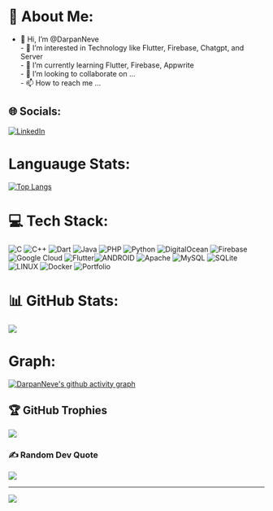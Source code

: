 # 💫 About Me:
- 👋 Hi, I’m @DarpanNeve<br>- 👀 I’m interested in Technology like Flutter, Firebase, Chatgpt, and Server<br>- 🌱 I’m currently learning Flutter, Firebase, Appwrite<br>- 💞️ I’m looking to collaborate on ...<br>- 📫 How to reach me ... <br/>

## 🌐 Socials:
[![LinkedIn](https://img.shields.io/badge/LinkedIn-%230077B5.svg?logo=linkedin&logoColor=white)](https://linkedin.com/in/darpan-neve/) <br/>


# Languauge Stats:
[![Top Langs](https://github-readme-stats-git-masterrstaa-rickstaa.vercel.app/api/top-langs/?username=DarpanNeve&theme=dark&hide_border=false)](https://github.com/DarpanNeve/github-readme-stats)<br/>

# 💻 Tech Stack:
![C](https://img.shields.io/badge/c-%2300599C.svg?style=for-the-badge&logo=c&logoColor=white) ![C++](https://img.shields.io/badge/c++-%2300599C.svg?style=for-the-badge&logo=c%2B%2B&logoColor=white) ![Dart](https://img.shields.io/badge/dart-%230175C2.svg?style=for-the-badge&logo=dart&logoColor=white) ![Java](https://img.shields.io/badge/java-%23ED8B00.svg?style=for-the-badge&logo=java&logoColor=white) ![PHP](https://img.shields.io/badge/php-%23777BB4.svg?style=for-the-badge&logo=php&logoColor=white) ![Python](https://img.shields.io/badge/python-3670A0?style=for-the-badge&logo=python&logoColor=ffdd54) ![DigitalOcean](https://img.shields.io/badge/DigitalOcean-%230167ff.svg?style=for-the-badge&logo=digitalOcean&logoColor=white) ![Firebase](https://img.shields.io/badge/firebase-%23039BE5.svg?style=for-the-badge&logo=firebase) ![Google Cloud](https://img.shields.io/badge/Google%20Cloud-%234285F4.svg?style=for-the-badge&logo=google-cloud&logoColor=white) ![Flutter](https://img.shields.io/badge/Flutter-%2302569B.svg?style=for-the-badge&logo=Flutter&logoColor=white)![ANDROID](https://img.shields.io/badge/android-%2320232a.svg?style=for-the-badge&logo=android&logoColor=%a4c639) ![Apache](https://img.shields.io/badge/apache-%23D42029.svg?style=for-the-badge&logo=apache&logoColor=white) ![MySQL](https://img.shields.io/badge/mysql-%2300f.svg?style=for-the-badge&logo=mysql&logoColor=white) ![SQLite](https://img.shields.io/badge/sqlite-%2307405e.svg?style=for-the-badge&logo=sqlite&logoColor=white) ![LINUX](https://img.shields.io/badge/Linux-FCC624?style=for-the-badge&logo=linux&logoColor=black) ![Docker](https://img.shields.io/badge/docker-%230db7ed.svg?style=for-the-badge&logo=docker&logoColor=white) ![Portfolio](https://img.shields.io/badge/Portfolio-%23000000.svg?style=for-the-badge&logo=firefox&logoColor=#FF7139) <br/>
# 📊 GitHub Stats:
![](https://github-readme-streak-stats.herokuapp.com/?user=DarpanNeve&theme=dark&hide_border=false)<br/>

# Graph:
[![DarpanNeve's github activity graph](https://github-readme-activity-graph.vercel.app/graph?username=DarpanNeve&bg_color=fffff0&color=708090&line=24292e&point=24292e&area=true&hide_border=true)](https://github.com/ashutosh00710/github-readme-activity-graph) <br/>

## 🏆 GitHub Trophies
![](https://github-profile-trophy.vercel.app/?username=DarpanNeve&theme=radical&no-frame=false&no-bg=false&margin-w=4)<br/>

### ✍️ Random Dev Quote
![](https://quotes-github-readme.vercel.app/api?type=horizontal&theme=radical)<br/>

---
[![](https://visitcount.itsvg.in/api?id=DarpanNeve&icon=0&color=0)](https://visitcount.itsvg.in)

